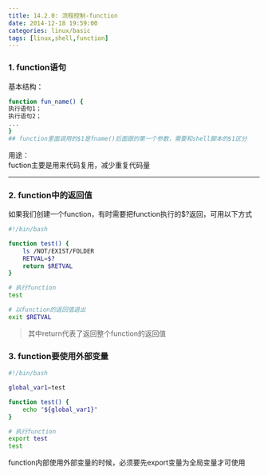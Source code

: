 ```yaml
---
title: 14.2.0: 流程控制-function
date: 2014-12-18 19:59:00
categories: linux/basic
tags: [linux,shell,function]
---
```


### 1. function语句
基本结构：
``` bash
function fun_name() {
执行语句1；
执行语句2；
...
}
## function里面调用的$1是fname()后面跟的第一个参数，需要和shell脚本的$1区分
```
用途：  
fuction主要是用来代码复用，减少重复代码量

---

### 2. function中的返回值
如果我们创建一个function，有时需要把function执行的$?返回，可用以下方式
``` bash
#!/bin/bash

function test() {
    ls /NOT/EXIST/FOLDER
    RETVAL=$?
    return $RETVAL
}

# 执行function
test

# 以function的返回值退出
exit $RETVAL
```
> 其中return代表了返回整个function的返回值

### 3. function要使用外部变量
``` bash
#!/bin/bash

global_var1=test

function test() {
    echo "${global_var1}"
}

# 执行function
export test
test
```
function内部使用外部变量的时候，必须要先export变量为全局变量才可使用